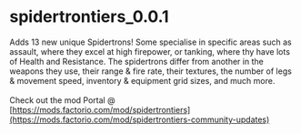 # spidertrontiers_0.0.1
Adds 13 new unique Spidertrons! Some specialise in specific areas such as assault, where they excel at high firepower, or tanking, where thy have lots of Health and Resistance. The spidertrons differ from another in the weapons they use, their range & fire rate, their textures, the number of legs & movement speed, inventory & equipment grid sizes, and much more.</br>
</br>
Check out the mod Portal @ [https://mods.factorio.com/mod/spidertrontiers](https://mods.factorio.com/mod/spidertrontiers-community-updates)</br>
